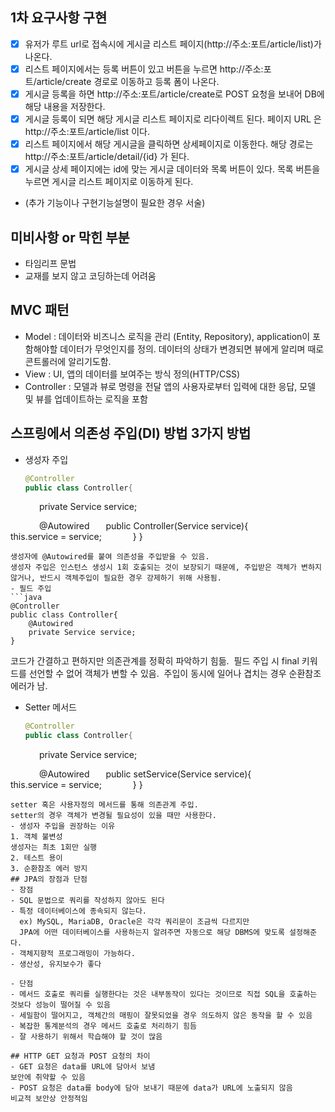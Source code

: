 ## 1차 요구사항 구현
- [x] 유저가 루트 url로 접속시에 게시글 리스트 페이지(http://주소:포트/article/list)가 나온다.
- [x] 리스트 페이지에서는 등록 버튼이 있고 버튼을 누르면 http://주소:포트/article/create 경로로 이동하고 등록 폼이 나온다.
- [x] 게시글 등록을 하면 http://주소:포트/article/create로 POST 요청을 보내어 DB에 해당 내용을 저장한다.
- [x] 게시글 등록이 되면 해당 게시글 리스트 페이지로 리다이렉트 된다. 페이지 URL 은 http://주소:포트/article/list 이다.
- [x] 리스트 페이지에서 해당 게시글을 클릭하면 상세페이지로 이동한다. 해당 경로는 http://주소:포트/article/detail/{id} 가 된다.
- [x] 게시글 상세 페이지에는 id에 맞는 게시글 데이터와 목록 버튼이 있다. 목록 버튼을 누르면 게시글 리스트 페이지로 이동하게 된다.

- (추가 기능이나 구현기능설명이 필요한 경우 서술)

## 미비사항 or 막힌 부분
- 타임리프 문법
- 교재를 보지 않고 코딩하는데 어려움

## MVC 패턴
- Model : 데이터와 비즈니스 로직을 관리 (Entity, Repository), application이 포함해야할 데이터가 무엇인지를 정의.
  데이터의 상태가 변경되면 뷰에게 알리며 때로 콘트롤러에 알리기도함.
- View : UI, 앱의 데이터를 보여주는 방식 정의(HTTP/CSS)
- Controller : 모델과 뷰로 명령을 전달
  앱의 사용자로부터 입력에 대한 응답, 모델 및 뷰를 업데이트하는 로직을 포함

## 스프링에서 의존성 주입(DI) 방법 3가지 방법
- 생성자 주입
  ```java
  @Controller 
  public class Controller{
     private Service service;

     @Autowired 
     public Controller(Service service){
       this.service = service; 
     }
  }
  ```
  생성자에 @Autowired를 붙여 의존성을 주입받을 수 있음.
  생성자 주입은 인스턴스 생성시 1회 호출되는 것이 보장되기 때문에, 주입받은 객체가 변하지 않거나, 반드시 객체주입이 필요한 경우 강제하기 위해 사용됨.
- 필드 주입
  ```java
  @Controller
  public class Controller{
    @Autowired 
    private Service service;
  }
  ```
  코드가 간결하고 편하지만 의존관계를 정확히 파악하기 힘듦. 
  필드 주입 시 final 키워드를 선언할 수 없어 객체가 변할 수 있음. 
  주입이 동시에 일어나 겹치는 경우 순환참조 에러가 남.
- Setter 메서드
  ```java
  @Controller 
  public class Controller{
     private Service service;

     @Autowired 
     public setService(Service service){
       this.service = service; 
     }
  }
  ```
  setter 혹은 사용자정의 메서드를 통해 의존관계 주입.
  setter의 경우 객체가 변경될 필요성이 있을 때만 사용한다.
- 생성자 주입을 권장하는 이유
  1. 객체 불변성
  생성자는 최초 1회만 실행
  2. 테스트 용이
  3. 순환참조 에러 방지
## JPA의 장점과 단점
- 장점
  - SQL 문법으로 쿼리를 작성하지 않아도 된다
  - 특정 데이터베이스에 종속되지 않는다.
    ex) MySQL, MariaDB, Oracle은 각각 쿼리문이 조금씩 다르지만
    JPA에 어떤 데이터베이스를 사용하는지 알려주면 자동으로 해당 DBMS에 맞도록 설정해준다.
  - 객체지향적 프로그래밍이 가능하다.
  - 생산성, 유지보수가 좋다

- 단점
  - 메서드 호출로 쿼리를 실행한다는 것은 내부동작이 있다는 것이므로 직접 SQL을 호출하는 것보다 성능이 떨어질 수 있음
  - 세밀함이 떨어지고, 객체간의 매핑이 잘못되었을 경우 의도하지 않은 동작을 할 수 있음
  - 복잡한 통계분석의 경우 메서드 호출로 처리하기 힘듬
  - 잘 사용하기 위해서 학습해야 할 것이 많음

## HTTP GET 요청과 POST 요청의 차이
- GET 요청은 data를 URL에 담아서 보냄
  보안에 취약할 수 있음
- POST 요청은 data를 body에 담아 보내기 때문에 data가 URL에 노출되지 않음
  비교적 보안상 안정적임
